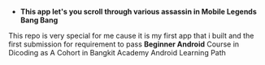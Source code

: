- **This app let's you scroll through various assassin in Mobile Legends Bang Bang**

This repo is very special for me cause it is my first app that i built and the first submission 
for requirement to pass **Beginner Android** Course in Dicoding as A Cohort in Bangkit Academy Android Learning Path
